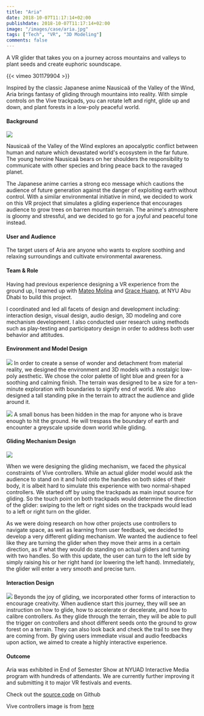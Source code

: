 ```yaml
---
title: "Aria"
date: 2018-10-07T11:17:14+02:00
publishdate: 2018-10-07T11:17:14+02:00
image: "/images/case/aria.jpg"
tags: ["Tech", "VR", "3D Modeling"]
comments: false
---
```


A VR glider that takes you on a journey across mountains
and valleys to plant seeds and create euphoric soundscape.

{{< vimeo 301179904 >}}

Inspired by the classic Japanese anime Nausicaä of the 
Valley of the Wind, Aria brings fantasy of gliding through mountains 
into reality. With simple controls on the Vive trackpads, 
you can rotate left and right, glide up and down, and plant
forests in a low-poly peaceful world.


#### Background
![](/images/case/nausicaa.png)

Nausicaä of the Valley of the Wind explores an apocalyptic 
conflict between human and nature which devastated
world's ecosystem in the far future. The young heroine Nausicaä bears on her
shoulders the responsibility to communicate with other
species and bring peace back to the ravaged planet.

The Japanese anime carries a strong eco message which cautions the audience of 
future generation against the danger of exploiting earth without control. With 
a similar environmental initiative in mind, we decided to work on this VR project that simulates
a gliding experience that encourages audience to grow trees on barren mountain 
terrain. The anime's atmosphere is gloomy and stressful, and we
decided to go for a joyful and peaceful tone instead. 

#### User and Audience

The target users of Aria are anyone who wants to explore
 soothing and relaxing surroundings and cultivate environmental awareness. 


#### Team & Role
Having had previous experience designing a VR experience from the
ground up, I teamed up with [Mateo Molina](http://www.mateocodes.art/hi.html)
and [Grace Huang](https://www.instagram.com/thatgracehuang/), at NYU Abu Dhabi to build
this project.

I coordinated and led all facets of design and development including: interaction design,
visual design, audio design, 3D modeling and core mechanism development. 
I also conducted user research using methods such as play-testing
and participatory design in order to address both user behavior and attitudes.

#### Environment and Model Design
![](/images/case/models.png)
In order to create a sense of wonder and detachment
from material reality, we designed the environment
and 3D models with a nostalgic low-poly aesthetic.
We chose the color palette of light blue and green
for a soothing and calming finish. The terrain was designed to be a
size for a ten-minute exploration with boundaries to
signify end of world. We also designed a tall standing pike in the terrain
to attract the audience and glide around it. 

![](/images/case/upside-down.jpg)
A small bonus has been hidden in the map for anyone who is
brave enough to hit the ground. He will trespass
the boundary of earth and encounter
a greyscale upside down world while gliding.

#### Gliding Mechanism Design

![](/images/case/vive-control.png)

When we were designing the gliding mechanism, we faced
the physical constraints of Vive controllers. While an
actual glider model would ask the audience to stand on it
and hold onto the handles on both sides of their body,
it is albeit hard to simulate this experience with two
normal-shaped controllers. We started off by using the trackpads
as main input source for gliding. So the touch point
on both trackpads would determine the direction of the glider: swiping to the left or right sides on the trackpads would
lead to a left or right turn on the glider.

As we were doing research on how other projects
use controllers to navigate space, as well as learning from user
feedback, we decided to develop a very different gliding mechanism.
We wanted the audience to feel like they are turning
the glider when they move their arms in a certain
direction, as if what they would do standing on actual
gliders and turning with two handles.
So with this update, the user can turn to the left side
by simply raising his or her right hand (or lowering the left
hand). Immediately, the glider will enter a very smooth and precise turn.


#### Interaction Design
![](/images/case/seed.jpg)
Beyonds the joy of gliding, we incorporated
other forms of interaction to encourage
creativity. When audience
start this journey, they will see an instruction
on how to glide, how to accelerate or decelerate,
and how to calibre controllers. As they glide
through the terrain, they will be able to pull
the trigger on controllers and shoot different
seeds onto the ground to grow forest on a terrain. 
They can also look back and check the trail to see
they are coming from. By giving users immediate visual and audio feedbacks
upon action, we aimed to create a highly interactive
experience.

#### Outcome

Aria was exhibited in End of Semester Show
at NYUAD Interactive Media program with hundreds of attendants.
We are currently further improving it and submitting
it to major VR festivals and events.

Check out the [source code](https://github.com/mingwho/valleyofthewind) on Github

Vive controllers image is from [here](https://github.com/osudrl/CassieVrControls/wiki/OpenVR-Quick-Start)